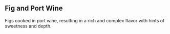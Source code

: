 ## Fig and Port Wine 

Figs cooked in port wine, resulting in a rich and complex flavor with hints of sweetness and depth.